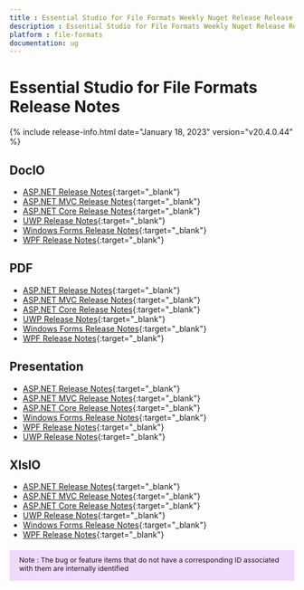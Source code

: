 ```yaml
---
title : Essential Studio for File Formats Weekly Nuget Release Release Notes  
description : Essential Studio for File Formats Weekly Nuget Release Release Notes  
platform : file-formats
documentation: ug
---
```


# Essential Studio for File Formats  Release Notes  

{% include release-info.html date="January 18, 2023" version="v20.4.0.44" %} 

## DocIO

* [ASP.NET Release Notes](/aspnet/release-notes/v20.4.0.44#docio){:target="_blank"}
* [ASP.NET MVC Release Notes](/aspnetmvc/release-notes/v20.4.0.44#docio){:target="_blank"}
* [ASP.NET Core Release Notes](/aspnet-core/release-notes/v20.4.0.44#docio){:target="_blank"}
* [UWP Release Notes](/uwp/release-notes/v20.4.0.44#docio){:target="_blank"}
* [Windows Forms Release Notes](/windowsforms/release-notes/v20.4.0.44#docio){:target="_blank"}
* [WPF Release Notes](/wpf/release-notes/v20.4.0.44#docio){:target="_blank"}


## PDF

* [ASP.NET Release Notes](/aspnet/release-notes/v20.4.0.44#pdf){:target="_blank"}
* [ASP.NET MVC Release Notes](/aspnetmvc/release-notes/v20.4.0.44#pdf){:target="_blank"}
* [ASP.NET Core Release Notes](/aspnet-core/release-notes/v20.4.0.44#pdf){:target="_blank"}
* [UWP Release Notes](/uwp/release-notes/v20.4.0.44#pdf){:target="_blank"}
* [Windows Forms Release Notes](/windowsforms/release-notes/v20.4.0.44#pdf){:target="_blank"}
* [WPF Release Notes](/wpf/release-notes/v20.4.0.44#pdf){:target="_blank"}


## Presentation

* [ASP.NET Release Notes](/aspnet/release-notes/v20.4.0.44#presentation){:target="_blank"}
* [ASP.NET MVC Release Notes](/aspnetmvc/release-notes/v20.4.0.44#presentation){:target="_blank"}
* [ASP.NET Core Release Notes](/aspnet-core/release-notes/v20.4.0.44#presentation){:target="_blank"}
* [Windows Forms Release Notes](/windowsforms/release-notes/v20.4.0.44#presentation){:target="_blank"}
* [WPF Release Notes](/wpf/release-notes/v20.4.0.44#presentation){:target="_blank"}
* [UWP Release Notes](/uwp/release-notes/v20.4.0.44#presentation){:target="_blank"}


## XlsIO

* [ASP.NET Release Notes](/aspnet/release-notes/v20.4.0.44#xlsio){:target="_blank"}
* [ASP.NET MVC Release Notes](/aspnetmvc/release-notes/v20.4.0.44#xlsio){:target="_blank"}
* [ASP.NET Core Release Notes](/aspnet-core/release-notes/v20.4.0.44#xlsio){:target="_blank"}
* [UWP Release Notes](/uwp/release-notes/v20.4.0.44#xlsio){:target="_blank"}
* [Windows Forms Release Notes](/windowsforms/release-notes/v20.4.0.44#xlsio){:target="_blank"}
* [WPF Release Notes](/wpf/release-notes/v20.4.0.44#xlsio){:target="_blank"}



<style>
#note {
    font-size: .88em!important;
margin-top: 1.5em;     margin-bottom: 1.5em;
    background-color: #efd9fd;
    padding: 10px 17px 14px;
}
</style>
<div id="note">
Note : The bug or feature items that do not have a corresponding ID associated with them are internally identified
</div>